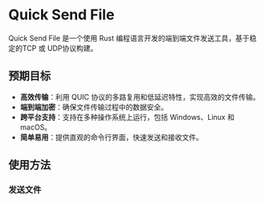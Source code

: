 # Quick Send File

Quick Send File 是一个使用 Rust 编程语言开发的端到端文件发送工具，基于稳定的TCP 或 UDP协议构建。
## 预期目标

- **高效传输**：利用 QUIC 协议的多路复用和低延迟特性，实现高效的文件传输。
- **端到端加密**：确保文件传输过程中的数据安全。
- **跨平台支持**：支持在多种操作系统上运行，包括 Windows、Linux 和 macOS。
- **简单易用**：提供直观的命令行界面，快速发送和接收文件。

## 使用方法

### 发送文件
